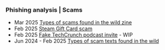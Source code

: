 ### Phishing analysis | Scams

- Mar 2025 [Types of scams found in the wild zine](https://github.com/thequietlife/phishing-analysis/blob/4ec819c98efe1658a08332f4b83adc1232275c04/zine%2000.jpeg)
- Feb 2025 [Steam Gift Card scam](https://github.com/thequietlife/phishing-analysis/blob/0e70b81b6fcb7ea2958986c3c997b5ef73426a1c/steam%20gift%20card.md)
- Feb 2025 [Fake TechCrunch podcast invite](https://github.com/thequietlife/phishing-analysis/blob/7e4dc6c983bb71cf8bf527f5949765bf29088d5b/fake%20TechCrunch%20podcast%20invite) - WIP
- Jun 2024 - Feb 2025 [Types of scam texts found in the wild](https://github.com/thequietlife/phishing-analysis/blob/b679b6cd6b2a92768113bf9ced381f486cd5b593/types%20scams.md)

